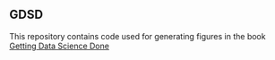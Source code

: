 GDSD
----

This repository contains code used for generating figures in the book
[Getting Data Science Done](http://www.getting-data-science-done.com)


